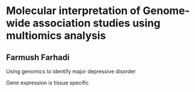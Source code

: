 # Molecular interpretation of Genome-wide association studies using multiomics analysis
## Farmush Farhadi

Using genomics to identify major depressive disorder

Gene expression is tissue specific


